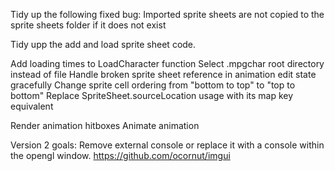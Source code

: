 Tidy up the following fixed bug: Imported sprite sheets are not copied to the sprite sheets folder if it does not exist

Tidy upp the add and load sprite sheet code.

Add loading times to LoadCharacter function
Select .mpgchar root directory instead of file
Handle broken sprite sheet reference in animation edit state gracefully
Change sprite cell ordering from "bottom to top" to "top to bottom"
Replace SpriteSheet.sourceLocation usage with its map key equivalent

Render animation hitboxes
Animate animation

Version 2 goals:
Remove external console or replace it with a console within the opengl window. https://github.com/ocornut/imgui

